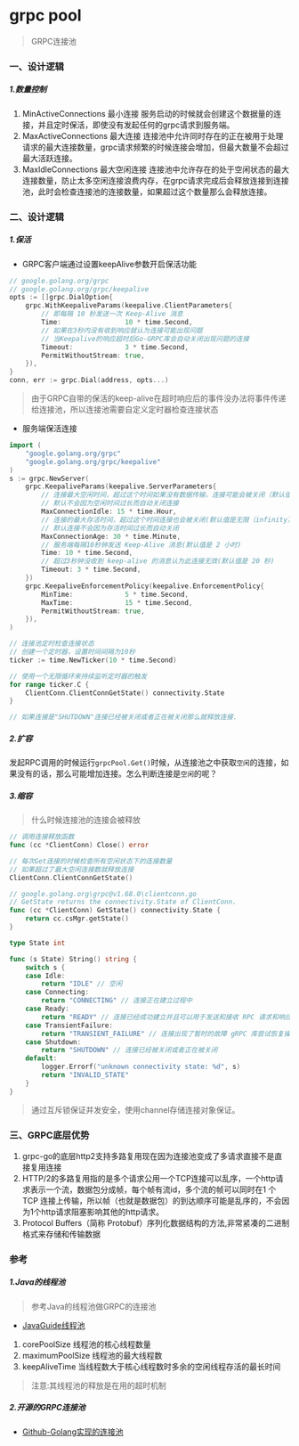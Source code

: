 # grpc pool

> GRPC连接池

### 一、设计逻辑

##### 1.数量控制

1. MinActiveConnections 最小连接
	服务启动的时候就会创建这个数据量的连接，并且定时保活，即使没有发起任何的grpc请求到服务端。
2. MaxActiveConnections 最大连接
	连接池中允许同时存在的正在被用于处理请求的最大连接数量，grpc请求频繁的时候连接会增加，但最大数量不会超过最大活跃连接。
3. MaxIdleConnections 最大空闲连接
	连接池中允许存在的处于空闲状态的最大连接数量，防止太多空闲连接浪费内存，在grpc请求完成后会释放连接到连接池，此时会检查连接池的连接数量，如果超过这个数量那么会释放连接。


### 二、设计逻辑

##### 1.保活

- GRPC客户端通过设置keepAlive参数开启保活功能

```go
// google.golang.org/grpc
// google.golang.org/grpc/keepalive
opts := []grpc.DialOption{
	grpc.WithKeepaliveParams(keepalive.ClientParameters{
		// 即每隔 10 秒发送一次 Keep-Alive 消息
		Time:                10 * time.Second,
		// 如果在3秒内没有收到响应就认为连接可能出现问题
		// 当Keepalive的响应超时后Go-GRPC库会自动关闭出现问题的连接
		Timeout:             3 * time.Second,
		PermitWithoutStream: true,
	}),
}
conn, err := grpc.Dial(address, opts...)
```

> 由于GRPC自带的保活的keep-alive在超时响应后的事件没办法将事件传递给连接池，所以连接池需要自定义定时器检查连接状态

- 服务端保活连接

```go
import (
    "google.golang.org/grpc"
    "google.golang.org/grpc/keepalive"
)
s := grpc.NewServer(
    grpc.KeepaliveParams(keepalive.ServerParameters{
		// 连接最大空闲时间，超过这个时间如果没有数据传输，连接可能会被关闭（默认值是无限（infinity））
		// 默认不会因为空闲时间过长而自动关闭连接
		MaxConnectionIdle: 15 * time.Hour,
		// 连接的最大存活时间，超过这个时间连接也会被关闭(默认值是无限（infinity）)
		// 默认连接不会因为存活时间过长而自动关闭
		MaxConnectionAge: 30 * time.Minute,
		// 服务端每隔10秒钟发送 Keep-Alive 消息(默认值是 2 小时)
		Time: 10 * time.Second,
		// 超过3秒钟没收到 keep-alive 的消息认为此连接无效(默认值是 20 秒)
		Timeout: 3 * time.Second,
	})
    grpc.KeepaliveEnforcementPolicy(keepalive.EnforcementPolicy{
        MinTime:             5 * time.Second,
        MaxTime:             15 * time.Second,
        PermitWithoutStream: true,
    }),
)
```

```go
// 连接池定时检查连接状态
// 创建一个定时器，设置时间间隔为10秒
ticker := time.NewTicker(10 * time.Second)

// 使用一个无限循环来持续监听定时器的触发
for range ticker.C {
	ClientConn.ClientConnGetState() connectivity.State
}

// 如果连接是"SHUTDOWN"连接已经被关闭或者正在被关闭那么就释放连接.
```

##### 2.扩容

发起RPC调用的时候运行`grpcPool.Get()`时候，从连接池之中获取`空闲`的连接，如果没有的话，那么可能增加连接。怎么判断连接是`空闲`的呢？

##### 3.缩容

> 什么时候连接池的连接会被释放

```go
// 调用连接释放函数
func (cc *ClientConn) Close() error
```

```go
// 每次Get连接的时候检查所有空闲状态下的连接数量
// 如果超过了最大空闲连接数就释放连接
ClientConn.ClientConnGetState()

// google.golang.org\grpc@v1.68.0\clientconn.go
// GetState returns the connectivity.State of ClientConn.
func (cc *ClientConn) GetState() connectivity.State {
	return cc.csMgr.getState()
}

type State int

func (s State) String() string {
	switch s {
	case Idle:
		return "IDLE" // 空闲
	case Connecting:
		return "CONNECTING" // 连接正在建立过程中
	case Ready:
		return "READY" // 连接已经成功建立并且可以用于发送和接收 RPC 请求和响应
	case TransientFailure:
		return "TRANSIENT_FAILURE" // 连接出现了暂时的故障 gRPC 库尝试恢复操作，比如重新连接、重试请求等
	case Shutdown:
		return "SHUTDOWN" // 连接已经被关闭或者正在被关闭
	default:
		logger.Errorf("unknown connectivity state: %d", s)
		return "INVALID_STATE"
	}
}
```

> 通过互斥锁保证并发安全，使用channel存储连接对象保证。

### 三、GRPC底层优势

1. grpc-go的底层http2支持多路复用现在因为连接池变成了多请求直接不是直接复用连接
2. HTTP/2的多路复用指的是多个请求公用一个TCP连接可以乱序，一个http请求表示一个流，数据包分成帧，每个帧有流id，多个流的帧可以同时在1 个 TCP 连接上传输，所以帧（也就是数据包）的到达顺序可能是乱序的，不会因为1个http请求阻塞影响其他的http请求。
3. Protocol Buffers（简称 Protobuf）序列化数据结构的方法,非常紧凑的二进制格式来存储和传输数据

### 参考

##### 1.Java的线程池

> 参考Java的线程池做GRPC的连接池

- [JavaGuide线程池](https://javaguide.cn/java/concurrent/java-thread-pool-summary.html)

1. corePoolSize 线程池的核心线程数量
2. maximumPoolSize 线程池的最大线程数
3. keepAliveTime 当线程数大于核心线程数时多余的空闲线程存活的最长时间

> 注意:其线程池的释放是在用的超时机制

##### 2.开源的GRPC连接池

- [Github-Golang实现的连接池](https://github.com/silenceper/pool/blob/master/README_ZH_CN.md)